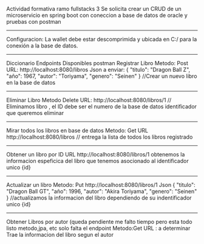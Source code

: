 Actividad formativa ramo fullstacks 3 
Se solicita crear un CRUD de un microservicio en spring boot con coneccion a base de datos de oracle y pruebas con postman
********************************************************************************************
Configuracion:
La wallet debe estar descomprimida y ubicada en C:/ para la conexión a la base de datos.
********************************************************************************************
Diccionario Endpoints Disponibles postman
Registrar Libro
Metodo: Post
URL: http://localhost:8080/libros
Json a enviar: 
{
    "titulo": "Dragon Ball Z",
    "año": 1967,
    "autor": "Toriyama",
    "genero": "Seinen"
}
//Crear un nuevo libro en la base de datos 
********************************************************************************************

Eliminar Libro
Metodo Delete
URL: http://localhost:8080/libros/1
// Eliminamos libro , el ID debe ser el numero de la base de datos identificador que queremos eliminar 
********************************************************************************************

Mirar todos los libros en base de datos
Metodo: Get
URL http://localhost:8080/libros
// entrega la lista de todos los libros registrado
********************************************************************************************
Obtener un libro por ID
URL http://localhost:8080/libros/1
obtenemos la informacion espeficica del libro que tenemos asocionado al identificador unico {id}

********************************************************************************************
Actualizar un libro
Metodo: Put
http://localhost:8080/libros/1
Json 
{
    "titulo": "Dragon Ball GT",
    "año": 1996,
    "autor": "Akira Toriyama",
    "genero": "Seinen"
}
//actualizamos la informacion del libro dependiendo de su indentificador unico {id}
********************************************************************************************
Obtener Libros por autor (queda pendiente me falto tiempo pero esta todo listo metodo,jpa, etc solo falta el endpoint 
Metodo:Get
URL : a determinar
Trae la informacion del libro segun el autor 


 







 


 
